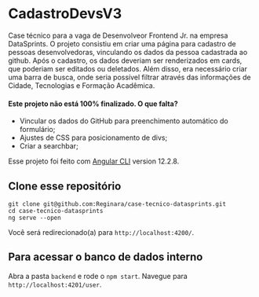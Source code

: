 # CadastroDevsV3

Case técnico para a vaga de Desenvolveor Frontend Jr. na empresa DataSprints.
O projeto consistiu em criar uma página para cadastro de pessoas desenvolvedoras, vinculando os dados da pessoa cadastrada ao github. Após o cadastro, os dados deveriam ser renderizados em cards, que poderiam ser editados ou deletados. Além disso, era necessário criar uma barra de busca, onde seria possível filtrar através das informações de Cidade, Tecnologias e Formação Acadêmica.

#### Este projeto não está 100% finalizado. O que falta?

* Vincular os dados do GitHub para preenchimento automático do formulário;
* Ajustes de CSS para posicionamento de divs;
* Criar a searchbar;

Esse projeto foi feito com [Angular CLI](https://github.com/angular/angular-cli) version 12.2.8.

## Clone esse repositório

```
git clone git@github.com:Reginara/case-tecnico-datasprints.git
cd case-tecnico-datasprints
ng serve --open
```
Você será redirecionado(a) para `http://localhost:4200/`.

## Para acessar o banco de dados interno

Abra a pasta `backend` e rode o `npm start`. Navegue para `http://localhost:4201/user`.

